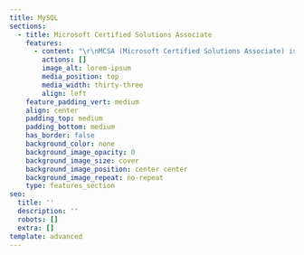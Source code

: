 ```yaml
---
title: MySQL
sections:
  - title: Microsoft Certified Solutions Associate
    features:
      - content: "\r\nMCSA (Microsoft Certified Solutions Associate) is a certification program intended for people who seek entry-level jobs in an information technology (IT) environment. This certification, which is being retired on Jan. 31, 2021, is a prerequisite for more advanced Microsoft certifications. The MCSA credential currently supplants the defunct Microsoft Certified Systems Administrator certification.\n\n##### **Types of MCSA certifications**\n\n\r\nMicrosoft certification programs have historically evolved to reflect changes in technology. Hence MCSA certifications tied to older Microsoft products, such as Windows 7 and Windows Server 2008, have been retired. The MCSA certifications that Microsoft is currently offering include the following:\n\nMCSA: BI Reporting\r\nMCSA: Microsoft Dynamics 365 for Operations\r\nMCSA: SQL 2016 BI Development\r\nMCSA: SQL 2016 Database Administration\r\nMCSA: SQL 2016 Database Development\r\nMCSA: SQL Server 2012/2014\r\nMCSA: Universal Windows Platform\r\nMCSA: Web Applications\r\nMCSA: Windows Server 2012\r\nMCSA: Windows Server 2016\n\nMCSA: Windows Server 2012\r\n(Microsoft Certified Solutions Associate)\n\nExam 70-410: Installing and   Configuring Windows Server 2012\n\nExam 70-411: Administering   Windows Server 2012\n\nExam 70-412: Configuring Advanced Windows Server 2012\n\nDuration =100H\n\n##### **1.Exam 70-410: Installing and   Configuring Windows Server 2012**\n\nInstall and configure servers\r\nInstall servers\r\nConfigure servers\r\nConfigure local storage\r\nADDS Management\r\nOus and group management\r\nConfigure server roles and features\r\nConfigure file and share access\r\nConfigure print and document services\r\nConfigure servers for remote management\r\nConfigure Hyper-VCreate and configure virtual machine settings\r\nCreate and configure virtual machine storage\r\nCreate and configure virtual networks\r\nDeploy and configure core network services\r\nConfigure IPv4 and IPv6 addressing\r\nDeploy and configure Dynamic Host Configuration Protocol (DHCP) service\r\nDeploy and configure DNS service\n\nInstall and administer Active Directory\r\nInstall domain controllers\r\nCreate and manage Active Directory users and computers\r\nCreate and manage Active Directory groups and organizational units (OUs)\n\nCreate and manage Group Policy\r\nCreate Group Policy objects (GPOs)\r\nConfigure security policies\r\nConfigure application restriction policies\n\n##### **2. Exam 70-411: Administering   Windows Server 2012**\n\nDeploy, Manage, and Maintain Servers\r\nDeploy and manage server images\r\nImplement patch management\r\nMonitor servers\n\nConfigure File and Print Services\r\nConfigure Distributed File System (DFS)\r\nConfigure File Server Resource Manager (FSRM)\r\nConfigure advanced audit policies\n\nConfigure Network Services and Access\r\nConfigure DNS zones\r\nConfigure DNS records\n\nConfigure and Manage Active DirectoryConfigure service authentication\r\nConfigure Domain Controllers\r\nMaintain Active Directory\r\nConfigure account policies\r\nConfigure and Manage Group Policy\r\nConfigure Group Policy processing\r\nConfigure Group Policy settings\r\nManage Group Policy objects (GPOs)\r\nConfigure Group Policy Preferences (GPP)\n\n**3. Exam 70-412: Configuring Advanced Windows Server 2012**\n\n\rConfigure and Manage High Availability\r\nConfigure Network Load Balancing (NLB)\r\nConfigure failover clustering\r\nManage failover clustering roles\r\nConfigure File and Storage SolutionsConfigure advanced file services\r\nImplement Dynamic Access Control (DAC)\r\nConfigure and optimize storage\r\nConfigure Network Services\r\nImplement an advanced Dynamic Host Configuration Protocol (DHCP) solution\r\nImplement an advanced DNS solution\r\nConfigure security for DNS including DNSSEC\r\nConfigure the Active Directory Infrastructure\r\nConfigure a forest or a domain\r\nConfigure trusts\r\nConfigure sites\r\nManage Active Directory and SYSVOL replication\r\nConfigure Access and Information Protection Solutions\r\nImplement Active Directory Federation Services (AD FS)\r\nInstall and configure Active Directory Certificate Services (AD CS)\r\nManage certificates\r\nInstall and configure Active Directory Rights Management Services (AD RMS)\n"
        actions: []
        image_alt: lorem-ipsum
        media_position: top
        media_width: thirty-three
        align: left
    feature_padding_vert: medium
    align: center
    padding_top: medium
    padding_bottom: medium
    has_border: false
    background_color: none
    background_image_opacity: 0
    background_image_size: cover
    background_image_position: center center
    background_image_repeat: no-repeat
    type: features_section
seo:
  title: ''
  description: ''
  robots: []
  extra: []
template: advanced
---
```

